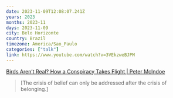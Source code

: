 ```yaml
---
date: 2023-11-09T12:08:07.241Z
years: 2023
months: 2023-11
days: 2023-11-09
city: Belo Horizonte
country: Brazil
timezone: America/Sao_Paulo
categories: ["talk"]
link: https://www.youtube.com/watch?v=3VEkzweBJPM
---
```

[Birds Aren’t Real? How a Conspiracy Takes Flight | Peter McIndoe](https://www.youtube.com/watch?v=3VEkzweBJPM)

> [The crisis of belief can only be addressed after the crisis of belonging.]
